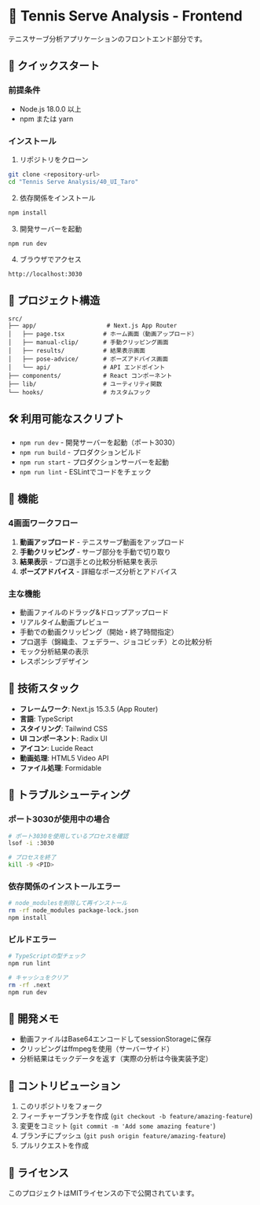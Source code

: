 # 🎾 Tennis Serve Analysis - Frontend

テニスサーブ分析アプリケーションのフロントエンド部分です。

## 🚀 クイックスタート

### 前提条件
- Node.js 18.0.0 以上
- npm または yarn

### インストール

1. リポジトリをクローン
```bash
git clone <repository-url>
cd "Tennis Serve Analysis/40_UI_Taro"
```

2. 依存関係をインストール
```bash
npm install
```

3. 開発サーバーを起動
```bash
npm run dev
```

4. ブラウザでアクセス
```
http://localhost:3030
```

## 📁 プロジェクト構造

```
src/
├── app/                    # Next.js App Router
│   ├── page.tsx           # ホーム画面（動画アップロード）
│   ├── manual-clip/       # 手動クリッピング画面
│   ├── results/           # 結果表示画面
│   ├── pose-advice/       # ポーズアドバイス画面
│   └── api/               # API エンドポイント
├── components/            # React コンポーネント
├── lib/                   # ユーティリティ関数
└── hooks/                 # カスタムフック
```

## 🛠️ 利用可能なスクリプト

- `npm run dev` - 開発サーバーを起動（ポート3030）
- `npm run build` - プロダクションビルド
- `npm run start` - プロダクションサーバーを起動
- `npm run lint` - ESLintでコードをチェック

## 🎯 機能

### 4画面ワークフロー
1. **動画アップロード** - テニスサーブ動画をアップロード
2. **手動クリッピング** - サーブ部分を手動で切り取り
3. **結果表示** - プロ選手との比較分析結果を表示
4. **ポーズアドバイス** - 詳細なポーズ分析とアドバイス

### 主な機能
- 動画ファイルのドラッグ&ドロップアップロード
- リアルタイム動画プレビュー
- 手動での動画クリッピング（開始・終了時間指定）
- プロ選手（錦織圭、フェデラー、ジョコビッチ）との比較分析
- モック分析結果の表示
- レスポンシブデザイン

## 🔧 技術スタック

- **フレームワーク**: Next.js 15.3.5 (App Router)
- **言語**: TypeScript
- **スタイリング**: Tailwind CSS
- **UI コンポーネント**: Radix UI
- **アイコン**: Lucide React
- **動画処理**: HTML5 Video API
- **ファイル処理**: Formidable

## 🐛 トラブルシューティング

### ポート3030が使用中の場合
```bash
# ポート3030を使用しているプロセスを確認
lsof -i :3030

# プロセスを終了
kill -9 <PID>
```

### 依存関係のインストールエラー
```bash
# node_modulesを削除して再インストール
rm -rf node_modules package-lock.json
npm install
```

### ビルドエラー
```bash
# TypeScriptの型チェック
npm run lint

# キャッシュをクリア
rm -rf .next
npm run dev
```

## 📝 開発メモ

- 動画ファイルはBase64エンコードしてsessionStorageに保存
- クリッピングはffmpegを使用（サーバーサイド）
- 分析結果はモックデータを返す（実際の分析は今後実装予定）

## 🤝 コントリビューション

1. このリポジトリをフォーク
2. フィーチャーブランチを作成 (`git checkout -b feature/amazing-feature`)
3. 変更をコミット (`git commit -m 'Add some amazing feature'`)
4. ブランチにプッシュ (`git push origin feature/amazing-feature`)
5. プルリクエストを作成

## 📄 ライセンス

このプロジェクトはMITライセンスの下で公開されています。
